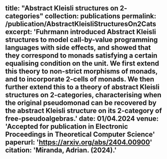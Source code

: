 title: "Abstract Kleisli structures on $2$-categories"
collection: publications
permalink: /publication/AbstractKleisliStructuresOn2Cats
excerpt: 'Fuhrmann introduced Abstract Kleisli structures to model call-by-value programming languages with side effects, and showed that they correspond to monads satisfying a certain equalising condition on the unit. We first extend this theory to non-strict morphisms of monads, and to incorporate $2$-cells of monads. We then further extend this to a theory of abstract Kleisli structures on $2$-categories, characterising when the original pseudomonad can be recovered by the abstract Kleisli structure on its $2$-category of free-pseudoalgebras.'
date: 01/04.2024
venue: 'Accepted for publication in Electronic Proceedings in Theoretical Computer Science'
paperurl: 'https://arxiv.org/abs/2404.00900'
citation: 'Miranda, Adrian. (2024).'
---
